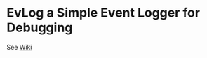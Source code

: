 # EvLog a Simple Event Logger for Debugging
See [Wiki](https://github.com/mhightower83/event-logger/wiki)
